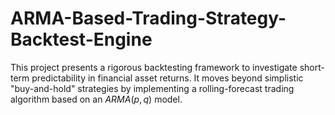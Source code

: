 # ARMA-Based-Trading-Strategy-Backtest-Engine
This project presents a rigorous backtesting framework to investigate short-term predictability in financial asset returns. It moves beyond simplistic "buy-and-hold" strategies by implementing a rolling-forecast trading algorithm based on an $ARMA(p,q)$ model.
